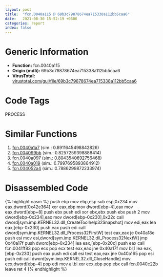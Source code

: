 ```yaml
---
layout: post
title:  "fcn.0040a115 @ 69b3c79878674ea715338a112bb5caa6"
date:   2021-08-30 15:52:19 +0300
categories: report
index: false
---
```


# Generic Information
- **Function:** fcn.0040a115
- **Origin (md5):** 69b3c79878674ea715338a112bb5caa6
- **VirusTotal:** [virustotal.com/gui/file/69b3c79878674ea715338a112bb5caa6][virustotal_ref]

# Code Tags
<span class="tag" id="PROCESS">PROCESS</span>


# Similar Functions

1. [fcn.0040a1a7][similar_1_ref] (sim.: 0.8911645498842826)
2. [fcn.004099bb][similar_2_ref] (sim.: 0.8257259398888414)
3. [fcn.0040a097][similar_3_ref] (sim.: 0.8043540692756468)
4. [fcn.0040a019][similar_4_ref] (sim.: 0.7997695893864912)
5. [fcn.004052a4][similar_5_ref] (sim.: 0.7886299872233974)


# Disassembled Code

{% highlight nasm %}
push ebp
mov ebp,esp
sub esp,0x234
mov eax,dword[0x42e364]
xor eax,ebp
mov dword[ebp-4],eax
mov eax,dword[ebp+8]
push ebx
push edi
xor ebx,ebx
push ebx
push 2
mov dword[ebp-0x234],eax
mov dword[ebp-0x230],0x22c
call dword[sym.imp.KERNEL32.dll_CreateToolhelp32Snapshot]
mov edi,eax
lea eax,[ebp-0x230]
push eax
push edi
call dword[sym.imp.KERNEL32.dll_Process32FirstW]
test eax,eax
je 0x40a18e
push esi
mov esi,dword[sym.imp.KERNEL32.dll_Process32NextW]
jmp 0x40a17f
push dword[ebp-0x234]
lea eax,[ebp-0x20c]
push eax
call fcn.0041ff83
pop ecx
pop ecx
test eax,eax
jne 0x40a17f
mov bl,1
lea eax,[ebp-0x230]
push eax
push edi
call esi
test eax,eax
jne 0x40a165
pop esi
push edi
call dword[sym.imp.KERNEL32.dll_CloseHandle]
mov ecx,dword[ebp-4]
pop edi
mov al,bl
xor ecx,ebp
pop ebx
call fcn.0040c22b
leave 
ret 4
{% endhighlight %}


[similar_1_ref]: /report/fcn.0040a1a7@69b3c79878674ea715338a112bb5caa6
[similar_2_ref]: /report/fcn.004099bb@69b3c79878674ea715338a112bb5caa6
[similar_3_ref]: /report/fcn.0040a097@69b3c79878674ea715338a112bb5caa6
[similar_4_ref]: /report/fcn.0040a019@69b3c79878674ea715338a112bb5caa6
[similar_5_ref]: /report/fcn.004052a4@6c5b0418e4a4c57d99cda47d2717045d
[virustotal_ref]: https://www.virustotal.com/gui/file/69b3c79878674ea715338a112bb5caa6